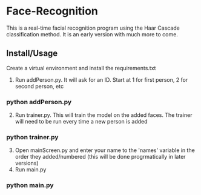 # Face-Recognition
 
This is a real-time facial recognition program using the Haar Cascade classification method. It is an early version with much more to come. 

## Install/Usage

Create a virtual environment and install the requirements.txt

1) Run addPerson.py. It will ask for an ID. Start at 1 for first person, 2 for second person, etc
### python addPerson.py
2) Run trainer.py. This will train the model on the added faces. The trainer will need to be run every time a new person is added
### python trainer.py
3) Open mainScreen.py and enter your name to the 'names' variable in the order they added/numbered (this will be done progrmatically in later versions)
4) Run main.py
### python main.py
